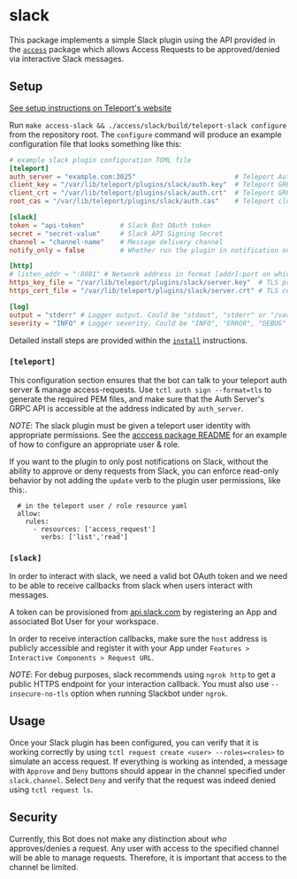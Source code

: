 # slack

This package implements a simple Slack plugin using the API provided in the
[`access`](../) package which allows Access Requests to be approved/denied via
interactive Slack messages.

## Setup

[See setup instructions on Teleport's website](https://gravitational.com/teleport/docs/enterprise/workflow/ssh_approval_slack/)

Run `make access-slack && ./access/slack/build/teleport-slack configure` from
the repository root. The `configure` command will produce an example
configuration file that looks something like this:

```toml
# example slack plugin configuration TOML file
[teleport]
auth_server = "example.com:3025"                         # Teleport Auth Server GRPC API address
client_key = "/var/lib/teleport/plugins/slack/auth.key"  # Teleport GRPC client secret key
client_crt = "/var/lib/teleport/plugins/slack/auth.crt"  # Teleport GRPC client certificate
root_cas = "/var/lib/teleport/plugins/slack/auth.cas"    # Teleport cluster CA certs

[slack]
token = "api-token"         # Slack Bot OAuth token
secret = "secret-value"     # Slack API Signing Secret
channel = "channel-name"    # Message delivery channel
notify_only = false         # Whether run the plugin in notification only mode (Don't allow approval/denial via a Slack button)

[http]
# listen_addr = ":8081" # Network address in format [addr]:port on which callback server listens, e.g. 0.0.0.0:443
https_key_file = "/var/lib/teleport/plugins/slack/server.key"  # TLS private key
https_cert_file = "/var/lib/teleport/plugins/slack/server.crt" # TLS certificate

[log]
output = "stderr" # Logger output. Could be "stdout", "stderr" or "/var/lib/teleport/slack.log"
severity = "INFO" # Logger severity. Could be "INFO", "ERROR", "DEBUG" or "WARN".
```

Detailed install steps are provided within the [`install`](INSTALL.md)
instructions.

### `[teleport]`

This configuration section ensures that the bot can talk to your teleport auth
server & manage access-requests. Use `tctl auth sign --format=tls` to generate
the required PEM files, and make sure that the Auth Server's GRPC API is
accessible at the address indicated by `auth_server`.

_NOTE_: The slack plugin must be given a teleport user identity with appropriate
permissions. See the [acccess package README](../README.md#authentication) for
an example of how to configure an appropriate user & role.

If you want to the plugin to only post notifications on Slack, without the
ability to approve or deny requests from Slack, you can enforce read-only
behavior by not adding the `update` verb to the plugin user permissions, like
this:.

```
  # in the teleport user / role resource yaml
  allow:
    rules:
      - resources: ['access_request']
        verbs: ['list','read']
```

### `[slack]`

In order to interact with slack, we need a valid bot OAuth token and we need to
be able to receive callbacks from slack when users interact with messages.

A token can be provisioned from [api.slack.com](https://api.slack.com) by
registering an App and associated Bot User for your workspace.

In order to receive interaction callbacks, make sure the `host` address is
publicly accessible and register it with your App under
`Features > Interactive Components > Request URL`.

_NOTE_: For debug purposes, slack recommends using `ngrok http` to get a public
HTTPS endpoint for your interaction callback. You must also use
`--insecure-no-tls` option when running Slackbot under `ngrok`.

## Usage

Once your Slack plugin has been configured, you can verify that it is working
correctly by using `tctl request create <user> --roles=<roles>` to simulate an
access request. If everything is working as intended, a message with `Approve`
and `Deny` buttons should appear in the channel specified under `slack.channel`.
Select `Deny` and verify that the request was indeed denied using
`tctl request ls`.

## Security

Currently, this Bot does not make any distinction about _who_ approves/denies a
request. Any user with access to the specified channel will be able to manage
requests. Therefore, it is important that access to the channel be limited.

